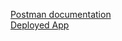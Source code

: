 [Postman documentation](https://documenter.getpostman.com/view/37782623/2sAY4vhiD5)  
[Deployed App](https://enthusiastic-beaver-farroshayray-fa549bb9.koyeb.app/)